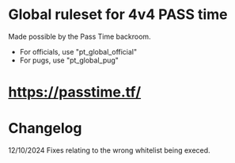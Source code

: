 # Global ruleset for 4v4 PASS time 
Made possible by the Pass Time backroom.

+ For officials, use "pt_global_official"
+ For pugs, use "pt_global_pug"

# https://passtime.tf/

# Changelog
12/10/2024
Fixes relating to the wrong whitelist being execed. 
